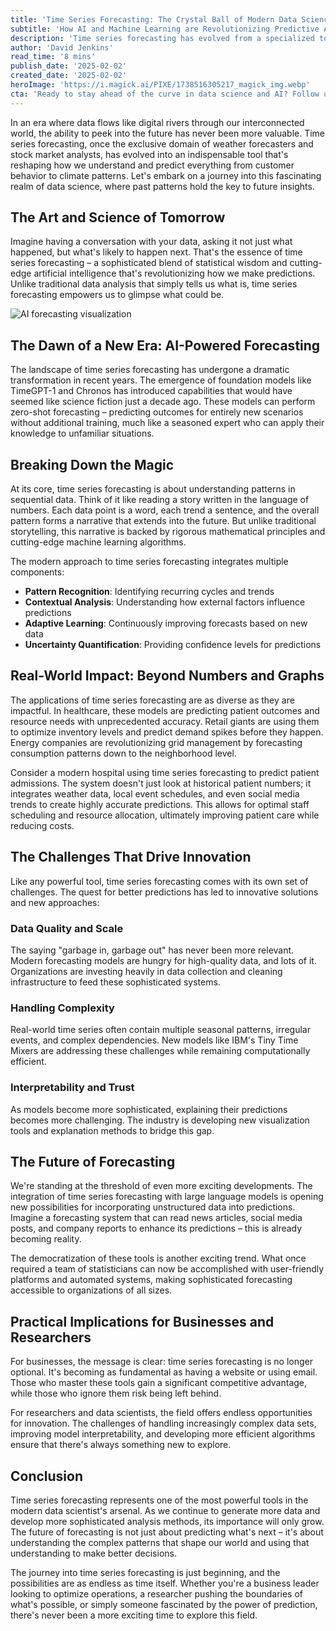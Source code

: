 ```yaml
---
title: 'Time Series Forecasting: The Crystal Ball of Modern Data Science'
subtitle: 'How AI and Machine Learning are Revolutionizing Predictive Analytics'
description: 'Time series forecasting has evolved from a specialized tool to an essential component of modern data science. This article explores how AI and machine learning are transforming predictive analytics, making sophisticated forecasting accessible to organizations of all sizes while pushing the boundaries of what\'s possible in prediction and planning.'
author: 'David Jenkins'
read_time: '8 mins'
publish_date: '2025-02-02'
created_date: '2025-02-02'
heroImage: 'https://i.magick.ai/PIXE/1738516305217_magick_img.webp'
cta: 'Ready to stay ahead of the curve in data science and AI? Follow us on LinkedIn for daily insights into the latest developments in time series forecasting and other cutting-edge technologies that are shaping our future.'
---
```


In an era where data flows like digital rivers through our interconnected world, the ability to peek into the future has never been more valuable. Time series forecasting, once the exclusive domain of weather forecasters and stock market analysts, has evolved into an indispensable tool that's reshaping how we understand and predict everything from customer behavior to climate patterns. Let's embark on a journey into this fascinating realm of data science, where past patterns hold the key to future insights.

## The Art and Science of Tomorrow

Imagine having a conversation with your data, asking it not just what happened, but what's likely to happen next. That's the essence of time series forecasting – a sophisticated blend of statistical wisdom and cutting-edge artificial intelligence that's revolutionizing how we make predictions. Unlike traditional data analysis that simply tells us what is, time series forecasting empowers us to glimpse what could be.

![AI forecasting visualization](https://i.magick.ai/PIXE/1738516591238_magick_img.webp)

## The Dawn of a New Era: AI-Powered Forecasting

The landscape of time series forecasting has undergone a dramatic transformation in recent years. The emergence of foundation models like TimeGPT-1 and Chronos has introduced capabilities that would have seemed like science fiction just a decade ago. These models can perform zero-shot forecasting – predicting outcomes for entirely new scenarios without additional training, much like a seasoned expert who can apply their knowledge to unfamiliar situations.

## Breaking Down the Magic

At its core, time series forecasting is about understanding patterns in sequential data. Think of it like reading a story written in the language of numbers. Each data point is a word, each trend a sentence, and the overall pattern forms a narrative that extends into the future. But unlike traditional storytelling, this narrative is backed by rigorous mathematical principles and cutting-edge machine learning algorithms.

The modern approach to time series forecasting integrates multiple components:
- **Pattern Recognition**: Identifying recurring cycles and trends
- **Contextual Analysis**: Understanding how external factors influence predictions
- **Adaptive Learning**: Continuously improving forecasts based on new data
- **Uncertainty Quantification**: Providing confidence levels for predictions

## Real-World Impact: Beyond Numbers and Graphs

The applications of time series forecasting are as diverse as they are impactful. In healthcare, these models are predicting patient outcomes and resource needs with unprecedented accuracy. Retail giants are using them to optimize inventory levels and predict demand spikes before they happen. Energy companies are revolutionizing grid management by forecasting consumption patterns down to the neighborhood level.

Consider a modern hospital using time series forecasting to predict patient admissions. The system doesn't just look at historical patient numbers; it integrates weather data, local event schedules, and even social media trends to create highly accurate predictions. This allows for optimal staff scheduling and resource allocation, ultimately improving patient care while reducing costs.

## The Challenges That Drive Innovation

Like any powerful tool, time series forecasting comes with its own set of challenges. The quest for better predictions has led to innovative solutions and new approaches:

### Data Quality and Scale
The saying "garbage in, garbage out" has never been more relevant. Modern forecasting models are hungry for high-quality data, and lots of it. Organizations are investing heavily in data collection and cleaning infrastructure to feed these sophisticated systems.

### Handling Complexity
Real-world time series often contain multiple seasonal patterns, irregular events, and complex dependencies. New models like IBM's Tiny Time Mixers are addressing these challenges while remaining computationally efficient.

### Interpretability and Trust
As models become more sophisticated, explaining their predictions becomes more challenging. The industry is developing new visualization tools and explanation methods to bridge this gap.

## The Future of Forecasting

We're standing at the threshold of even more exciting developments. The integration of time series forecasting with large language models is opening new possibilities for incorporating unstructured data into predictions. Imagine a forecasting system that can read news articles, social media posts, and company reports to enhance its predictions – this is already becoming reality.

The democratization of these tools is another exciting trend. What once required a team of statisticians can now be accomplished with user-friendly platforms and automated systems, making sophisticated forecasting accessible to organizations of all sizes.

## Practical Implications for Businesses and Researchers

For businesses, the message is clear: time series forecasting is no longer optional. It's becoming as fundamental as having a website or using email. Those who master these tools gain a significant competitive advantage, while those who ignore them risk being left behind.

For researchers and data scientists, the field offers endless opportunities for innovation. The challenges of handling increasingly complex data sets, improving model interpretability, and developing more efficient algorithms ensure that there's always something new to explore.

## Conclusion

Time series forecasting represents one of the most powerful tools in the modern data scientist's arsenal. As we continue to generate more data and develop more sophisticated analysis methods, its importance will only grow. The future of forecasting is not just about predicting what's next – it's about understanding the complex patterns that shape our world and using that understanding to make better decisions.

The journey into time series forecasting is just beginning, and the possibilities are as endless as time itself. Whether you're a business leader looking to optimize operations, a researcher pushing the boundaries of what's possible, or simply someone fascinated by the power of prediction, there's never been a more exciting time to explore this field.